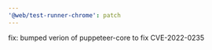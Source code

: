 ```yaml
---
'@web/test-runner-chrome': patch
---
```


fix: bumped verion of puppeteer-core to fix CVE-2022-0235
